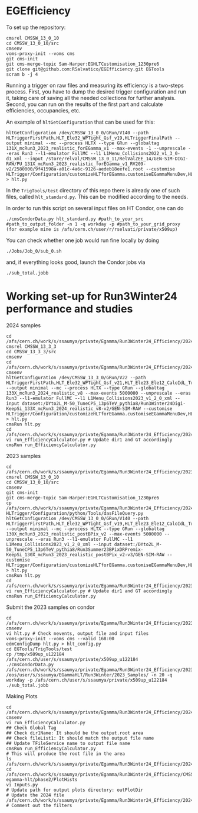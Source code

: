 # EGEfficiency

To set up the repository:
```
cmsrel CMSSW_13_0_10
cd CMSSW_13_0_10/src
cmsenv
voms-proxy-init --voms cms
git cms-init
git cms-merge-topic Sam-Harper:EGHLTCustomisation_1230pre6
git clone git@github.com:RSalvatico/EGEfficiency.git EGTools
scram b -j 4
```

Running a trigger on raw files and measuring its efficiency is a two-steps process. First, you have to dump the desired trigger configuration and run it, taking care of saving all the needed collections for further analysis. Second, you can run on the results of the first part and calculate efficiencies, occupancies, etc.

An example of `hltGetConfiguration` that can be used for this:
```
hltGetConfiguration /dev/CMSSW_13_0_0/GRun/V140 --path HLTriggerFirstPath,HLT_Ele32_WPTight_Gsf_v19,HLTriggerFinalPath --output minimal --mc --process HLTX --type GRun --globaltag 131X_mcRun3_2023_realistic_forEGamma_v1 --max-events -1 --unprescale --eras Run3 --l1-emulator FullMC --l1 L1Menu_Collisions2022_v1_3_0-d1_xml --input /store/relval/CMSSW_13_0_11/RelValZEE_14/GEN-SIM-DIGI-RAW/PU_131X_mcRun3_2023_realistic_forEGamma_v1_RV209-v2/2580000/9f41598a-a01c-4a6c-9126-aedeb18eefe1.root --customise HLTrigger/Configuration/customizeHLTforEGamma.customiseEGammaMenuDev,HLTrigger/Configuration/customizeHLTforEGamma.customiseEGammaInputContent > hlt.py
```

In the `TrigTools/test` directory of this repo there is already one of such files, called `hlt_standard.py`. This can be modified according to the needs.

In order to run this script on several input files on HT Condor, one can do
```
./cmsCondorData.py hlt_standard.py #path_to_your_src #path_to_output_folder -n 1 -q workday -p #path_to_your_grid_proxy (for example mine is /afs/cern.ch/user/r/rselvati/private/x509up)
``` 
You can check whether one job would run fine locally by doing
```
./Jobs/Job_0/sub_0.sh
```
and, if everything looks good, launch the Condor jobs via
```
./sub_total.jobb
```

# Working set-up for Run3Winter24 performance and studies

2024 samples
```
cd /afs/cern.ch/work/s/ssaumya/private/Egamma/Run3Winter24_Efficiency/2024_Samples/
cmsrel CMSSW_13_3_3
cd CMSSW_13_3_3/src
cmsenv
cd /afs/cern.ch/work/s/ssaumya/private/Egamma/Run3Winter24_Efficiency/2024_Samples/CMSSW_13_3_3/src/
cmsenv
hltGetConfiguration /dev/CMSSW_13_3_0/GRun/V22 --path HLTriggerFirstPath,HLT_Ele32_WPTight_Gsf_v21,HLT_Ele23_Ele12_CaloIdL_TrackIdL_IsoVL_v25,HLTriggerFinalPath --output minimal --mc --process HLTX --type GRun --globaltag 133X_mcRun3_2024_realistic_v8 --max-events 5000000 --unprescale --eras Run3 --l1-emulator FullMC --l1 L1Menu_Collisions2023_v1_2_0_xml --input dataset:/DYto2L_M-50_TuneCP5_13p6TeV_pythia8/Run3Winter24Digi-KeepSi_133X_mcRun3_2024_realistic_v8-v2/GEN-SIM-RAW --customise HLTrigger/Configuration/customizeHLTforEGamma.customiseEGammaMenuDev,HLTrigger/Configuration/customizeHLTforEGamma.customiseEGammaInputContent > hlt.py
cmsRun hlt.py
cd /afs/cern.ch/work/s/ssaumya/private/Egamma/Run3Winter24_Efficiency/2024_Samples/CMSSW_13_3_3/src/EGTools/TrigTools/test
vi run_EfficiencyCalculator.py # Update dir1 and GT accordingly
cmsRun run_EfficiencyCalculator.py

```
2023 samples
```
cd /afs/cern.ch/work/s/ssaumya/private/Egamma/Run3Winter24_Efficiency/2023_Samples/
cmsrel CMSSW_13_0_10
cd CMSSW_13_0_10/src
cmsenv
git cms-init
git cms-merge-topic Sam-Harper:EGHLTCustomisation_1230pre6
cp /afs/cern.ch/work/s/ssaumya/private/Egamma/Run3Winter24_Efficiency/2024_Samples/CMSSW_13_3_3/src/HLTrigger/Configuration/python/Tools/dasFileQuery.py HLTrigger/Configuration/python/Tools/dasFileQuery.py
hltGetConfiguration /dev/CMSSW_13_0_0/GRun/V140 --path HLTriggerFirstPath,HLT_Ele32_WPTight_Gsf_v19,HLT_Ele23_Ele12_CaloIdL_TrackIdL_IsoVL_v23,HLTriggerFinalPath --output minimal --mc --process HLTX --type GRun --globaltag 130X_mcRun3_2023_realistic_postBPix_v2 --max-events 5000000 --unprescale --eras Run3 --l1-emulator FullMC --l1 L1Menu_Collisions2023_v1_2_0_xml --input dataset:/DYto2L_M-50_TuneCP5_13p6TeV_pythia8/Run3Summer23BPixDRPremix-KeepSi_130X_mcRun3_2023_realistic_postBPix_v2-v3/GEN-SIM-RAW --customise HLTrigger/Configuration/customizeHLTforEGamma.customiseEGammaMenuDev,HLTrigger/Configuration/customizeHLTforEGamma.customiseEGammaInputContent > hlt.py
cmsRun hlt.py
cd /afs/cern.ch/work/s/ssaumya/private/Egamma/Run3Winter24_Efficiency/2023_Samples/CMSSW_13_0_10/src/EGTools/TrigTools/test
vi run_EfficiencyCalculator.py # Update dir1 and GT accordingly
cmsRun run_EfficiencyCalculator.py

```

Submit the 2023 samples on condor
```
cd /afs/cern.ch/work/s/ssaumya/private/Egamma/Run3Winter24_Efficiency/2023_Samples/CMSSW_13_0_10/src
cmsenv
vi hlt.py # Check nevents, output file and input files
voms-proxy-init --voms cms --valid 168:00
edmConfigDump hlt.py > hlt_config.py
cd EGTools/TrigTools/test
cp /tmp/x509up_u122184 /afs/cern.ch/user/s/ssaumya/private/x509up_u122184
./cmsCondorData.py /afs/cern.ch/work/s/ssaumya/private/Egamma/Run3Winter24_Efficiency/2023_Samples/CMSSW_13_0_10/src /eos/user/s/ssaumya/EGammaHLT/Run3Winter/2023_Samples/ -n 20 -q workday -p /afs/cern.ch/user/s/ssaumya/private/x509up_u122184
./sub_total.jobb
```


Making Plots
```
cd /afs/cern.ch/work/s/ssaumya/private/Egamma/Run3Winter24_Efficiency/2024_Samples/CMSSW_13_3_3/src/EGTools/TrigTools/test
cmsenv
vi run_EfficiencyCalculator.py
## Check Global Tag
## Check dir1Name: It should be the output.root area
## Check fileList1: It should match the output file name
## Update TFileService name to output file name
cmsRun run_EfficiencyCalculator.py
# This will produce the root file in the area 
ls /afs/cern.ch/work/s/ssaumya/private/Egamma/Run3Winter24_Efficiency/2024_Samples/CMSSW_13_3_3/src/EGTools/TrigTools/test/Efficiency_Modified_2024_06082024.root
cd /afs/cern.ch/work/s/ssaumya/private/Egamma/Run3Winter24_Efficiency/CMSSW_13_0_10/src/cms-egamma-hlt/phase2/PlotHists
vi Inputs.py
# Update path for output plots directory: outPlotDir
# Update the 2024 file /afs/cern.ch/work/s/ssaumya/private/Egamma/Run3Winter24_Efficiency/2024_Samples/CMSSW_13_3_3/src/EGTools/TrigTools/test/Efficiency_Modified_2024_06082024.root
# Comment out the filters


```



